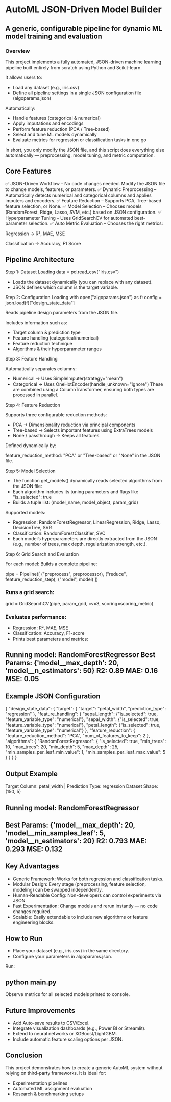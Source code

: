 # AutoML JSON-Driven Model Builder
## A generic, configurable pipeline for dynamic ML model training and evaluation
### **Overview**

This project implements a fully automated, JSON-driven machine learning pipeline built entirely from scratch using Python and Scikit-learn.

It allows users to:
- Load any dataset (e.g., iris.csv)
- Define all pipeline settings in a single JSON configuration file (algoparams.json)

Automatically:

- Handle features (categorical & numerical)
- Apply imputations and encodings
- Perform feature reduction (PCA / Tree-based)
- Select and tune ML models dynamically
- Evaluate metrics for regression or classification tasks in one go

In short, you only modify the JSON file, and this script does everything else automatically — preprocessing, model tuning, and metric computation.

## **Core Features**

✅ JSON-Driven Workflow – No code changes needed. Modify the JSON file to change models, features, or parameters.
✅ Dynamic Preprocessing – Automatically detects numerical and categorical columns and applies imputers and encoders.
✅ Feature Reduction – Supports PCA, Tree-based feature selection, or None.
✅ Model Selection – Chooses models (RandomForest, Ridge, Lasso, SVM, etc.) based on JSON configuration.
✅ Hyperparameter Tuning – Uses GridSearchCV for automated best-parameter selection.
✅ Auto Metric Evaluation – Chooses the right metrics:

Regression → R², MAE, MSE

Classification → Accuracy, F1 Score

## Pipeline Architecture
Step 1: Dataset Loading
data = pd.read_csv("iris.csv")

- Loads the dataset dynamically (you can replace with any dataset).
- JSON defines which column is the target variable.

Step 2: Configuration Loading
with open("algoparams.json") as f:
    config = json.load(f)["design_state_data"]


Reads pipeline design parameters from the JSON file.

Includes information such as:
- Target column & prediction type
- Feature handling (categorical/numerical)
- Feature reduction technique
- Algorithms & their hyperparameter ranges

Step 3: Feature Handling

Automatically separates columns:

- Numerical → Uses SimpleImputer(strategy="mean")
- Categorical → Uses OneHotEncoder(handle_unknown="ignore")
These are combined using a ColumnTransformer, ensuring both types are processed in parallel.

Step 4: Feature Reduction

Supports three configurable reduction methods:
- PCA → Dimensionality reduction via principal components
- Tree-based → Selects important features using ExtraTrees models
- None / passthrough → Keeps all features

Defined dynamically by:

feature_reduction_method: "PCA" or "Tree-based" or "None"
in the JSON file.

Step 5: Model Selection

- The function get_models() dynamically reads selected algorithms from the JSON file:
- Each algorithm includes its tuning parameters and flags like "is_selected": true
- Builds a tuple list: (model_name, model_object, param_grid)

Supported models:
- Regression: RandomForestRegressor, LinearRegression, Ridge, Lasso, DecisionTree, SVR
- Classification: RandomForestClassifier, SVC
- Each model’s hyperparameters are directly extracted from the JSON (e.g., number of trees, max depth, regularization strength, etc.).

Step 6: Grid Search and Evaluation

For each model:
Builds a complete pipeline:

pipe = Pipeline([
    ("preprocess", preprocessor),
    ("reduce", feature_reduction_step),
    ("model", model)
])


### Runs a grid search:
grid = GridSearchCV(pipe, param_grid, cv=3, scoring=scoring_metric)


### Evaluates performance:
- Regression: R², MAE, MSE
- Classification: Accuracy, F1-score
- Prints best parameters and metrics:

Running model: RandomForestRegressor
Best Params: {'model__max_depth': 20, 'model__n_estimators': 50}
R2: 0.89
MAE: 0.16
MSE: 0.05
------------------------------------------------------------

##  Example JSON Configuration
{
  "design_state_data": {
    "target": {
      "target": "petal_width",
      "prediction_type": "regression"
    },
    "feature_handling": {
      "sepal_length": {"is_selected": true, "feature_variable_type": "numerical"},
      "sepal_width": {"is_selected": true, "feature_variable_type": "numerical"},
      "petal_length": {"is_selected": true, "feature_variable_type": "numerical"}
    },
    "feature_reduction": {
      "feature_reduction_method": "PCA",
      "num_of_features_to_keep": 2
    },
    "algorithms": {
      "RandomForestRegressor": {
        "is_selected": true,
        "min_trees": 10,
        "max_trees": 20,
        "min_depth": 5,
        "max_depth": 25,
        "min_samples_per_leaf_min_value": 1,
        "min_samples_per_leaf_max_value": 5
      }
    }
  }
}

## Output Example
Target Column: petal_width | Prediction Type: regression
Dataset Shape: (150, 5)

## Running model: RandomForestRegressor
Best Params: {'model__max_depth': 20, 'model__min_samples_leaf': 5, 'model__n_estimators': 20}
R2: 0.793
MAE: 0.293
MSE: 0.132
------------------------------------------------------------

## Key Advantages

- Generic Framework: Works for both regression and classification tasks.
- Modular Design: Every stage (preprocessing, feature selection, modeling) can be swapped independently.
- Human-Readable Config: Non-developers can control experiments via JSON.
- Fast Experimentation: Change models and rerun instantly — no code changes required.
- Scalable: Easily extendable to include new algorithms or feature engineering blocks.

## How to Run

- Place your dataset (e.g., iris.csv) in the same directory.
- Configure your parameters in algoparams.json.

Run:
## **python main.py**

Observe metrics for all selected models printed to console.

## Future Improvements

- Add Auto-save results to CSV/Excel.
- Integrate visualization dashboards (e.g., Power BI or Streamlit).
- Extend to neural networks or XGBoost/LightGBM.
- Include automatic feature scaling options per JSON.

## Conclusion

This project demonstrates how to create a generic AutoML system without relying on third-party frameworks.
It is ideal for:

- Experimentation pipelines
- Automated ML assignment evaluation
- Research & benchmarking setups